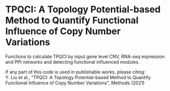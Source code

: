 TPQCI: A Topology Potential-based Method to Quantify Functional Influence of Copy Number Variations
========
Functions to calculate TPQCI by input gene level CNV, RNA-seq expression and PPI networks and detecting functional influenced modules. 

 If any part of this code is used in publishable works, please citing:                                                 
           Y. Liu et al., "TPQCI: A Topology Potential-based Method to Quantify Functional Influence of Copy Number Variations", Methods (2021)                        
